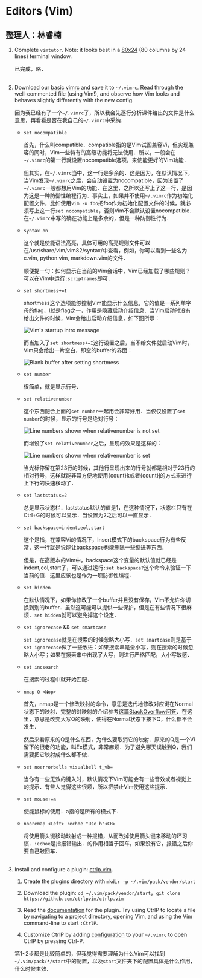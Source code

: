# Editors (Vim)

## 整理人：林睿楠

1. Complete `vimtutor`. Note: it looks best in a [80x24][1] (80 columns by 24 lines) terminal window.

	[1]: <https://en.wikipedia.org/wiki/VT100> "VT100"

	已完成，略．<br><br>
	
2. Download our [basic vimrc][2] and save it to `~/.vimrc`. Read through the well-commented file (using Vim!), and observe how Vim looks and behaves slightly differently with the new config.

	[2]: <https://missing.csail.mit.edu/2020/files/vimrc> "basic vimrc file"

	因为我已经有了一个`~/.vimrc`了，所以我会先逐行分析课件给出的文件是什么意思，再看看是否在我自己的`~/.vimrc`中采纳．

	- `set nocompatible`

		首先，什么叫compatible．compatible指的是Vim试图兼容Vi，但实现兼容的同时，Vim一些特有的高级功能将无法使用．所以，一般会在`~/.vimrc`的第一行就设置nocompatible选项，来使能更好的Vim功能．

		但其实，在`~/.vimrc`当中，这一行是多余的．这是因为，在默认情况下，当Vim发现`~/.vimrc`之后，会自动设置为nocompatible，因为设置了`~/.vimrc`一般都想用Vim的功能．在这里，之所以还写上了这一行，是因为这是一种防御性编程行为．事实上，如果并不使用`~/.vimrc`作为初始化配置文件，比如使用`vim -u foo`把foo作为初始化配置文件的时候，就必须写上这一行`set nocompatible`，否则Vim不会默认设置nocompatible．在`~/.vimrc`中写的确在功能上是多余的，但是一种防御性行为．

	- `syntax on`

		这个就是使能语法高亮，具体可用的高亮规则文件可以在/usr/share/vim/vim82/syntax/中查看，例如，你可以看到一些名为c.vim, python.vim, markdown.vim的文件．

		顺便提一句：如何显示在当前的Vim会话中，Vim已经加载了哪些规则？可以在Vim中运行`:scriptnames`即可．

	- `set shortmess+=I`

		shortmess这个选项能够控制Vim能显示什么信息，它的值是一系列单字母的flag，I就是flag之一，作用是隐藏启动介绍信息．当Vim启动时没有给出文件的时候，Vim会给出启动介绍信息，如下图所示：

		![Vim's startup intro message](./vim-startup-intro-message.png "Vim's startup intro message")

		而当加入了`set shortmess+=I`这行设置之后，当不给文件就启动Vim时，Vim只会给出一片空白，即空的buffer的界面：

		![Blank buffer after setting shortmess](./blank-buffer.png "Blank buffer after setting shortmess")

	- `set number`

		很简单，就是显示行号．

	- `set relativenumber`

		这个东西配合上面的`set number`一起用会非常好用．当仅仅设置了`set number`的时候，显示的行号是绝对行号：

		![Line numbers shown when relativenumber is not set](./absolute-line-number.png "When relativenumber is not set")

		而增设了`set relativenumber`之后，呈现的效果是这样的：

		![Line numbers shown when relativenumber is set](./relative-line-number.png "When relativenumber is set")

		当光标停留在第23行的时候，其他行呈现出来的行号就都是相对于23行的相对行号，这样就能非常方便地使用{count}k或者{count}j的方式来进行上下行的快速移动了．

	- `set laststatus=2`

		总是显示状态栏．laststatus默认的值是1，在这种情况下，状态栏只有在Ctrl+G的时候可以显示．当设置为2之后可以一直显示．

	- `set backspace=indent,eol,start`

		这个是指，在兼容Vi的情况下，Insert模式下的backspace行为有些反常．这一行就是说能让backspace也能删除一些缩进等东西．

		但是，在高版本的Vim中，backspace这个变量的默认值就已经是indent,eol,start了，可以通过运行`:set backspace?`这个命令来验证一下当前的值．这里应该也是作为一项防御性编程．

	- `set hidden`

		在默认情况下，如果你修改了一个buffer并且没有保存，Vim不允许你切换到别的buffer．虽然这可能可以提供一些保护，但是在有些情况下很麻烦．`set hidden`就可以避免掉这个设定．

	- `set ignorecase` && `set smartcase`

		`set ignorecase`就是在搜索的时候忽略大小写．`set smartcase`则是基于`set ignorecase`做了一些改进：如果搜索串是全小写，则在搜索的时候忽略大小写；如果在搜索串中出现了大写，则进行严格匹配，大小写敏感．

	- `set incsearch`

		在搜索的过程中就开始匹配．

	- `nmap Q <Nop>`

		首先，nmap是一个修改映射的命令，意思是迭代地修改对应键在Normal状态下的映射．完整的对映射的介绍参考[这篇StackOverflow问答][3]．在这里，意思是改变大写Q的映射，使得在Normal状态下按下Q，什么都不会发生．

		[3]: <https://stackoverflow.com/questions/3776117/what-is-the-difference-between-the-remap-noremap-nnoremap-and-vnoremap-mapping> "Introduction to different vim mapping commands"

		然后来看原来的Q是什么东西，为什么要取消它的映射．原来的Q是一个Vi留下的很老的功能，叫Ex模式，非常麻烦．为了避免哪天误触到Q，我们需要把它映射成什么都不做．

	- `set noerrorbells visualbell t_vb=`

		当你有一些无效的键入时，默认情况下Vim可能会有一些音效或者视觉上的提示．有些人觉得这些很烦，所以把禁止Vim使用这些提示．

	- `set mouse+=a`

		使能鼠标的使用．a指的是所有的模式下．

	- `nnoremap <Left> :echoe "Use h"<CR>`

		将使用箭头键移动映射成一种报错，从而改掉使用箭头键来移动的坏习惯．`:echoe`是指报错输出．<CR>的作用相当于回车，如果没有它，报错之后你要自己敲回车．<br><br>

3. Install and configure a plugin: [ctrlp.vim][4].

	[4]: <https://github.com/ctrlpvim/ctrlp.vim> "ctrlp.vim"

	1. Create the plugins directory with `mkdir -p ~/.vim/pack/vendor/start`

	2. Download the plugin: `cd ~/.vim/pack/vendor/start; git clone https://github.com/ctrlpvim/ctrlp.vim`

	3. Read the [documentation][5] for the plugin. Try using CtrlP to locate a file by navigating to a project directory, opening Vim, and using the Vim command-line to start `:CtrlP`.

		[5]: <https://github.com/ctrlpvim/ctrlp.vim/blob/master/readme.md> "ctrlp documentation"

	4. Customize CtrlP by adding [configuration][6] to your `~/.vimrc` to open CtrlP by pressing Ctrl-P.

		[6]: <https://github.com/ctrlpvim/ctrlp.vim/blob/master/readme.md#basic-options> "ctrlp configuration added to ~/.vimrc"

	第1~2步都是比较简单的，但我觉得需要理解为什么Vim可以找到`~/.vim/pack/*/start`中的配置，以及`start`文件夹下的配置具体是什么作用，什么时候生效．
